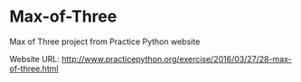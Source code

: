 # Max-of-Three
Max of Three project from Practice Python website

Website URL: http://www.practicepython.org/exercise/2016/03/27/28-max-of-three.html
